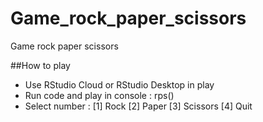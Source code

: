 # Game_rock_paper_scissors
Game rock paper scissors 

##How to play

- Use RStudio Cloud or RStudio Desktop in play
- Run code and play in console : rps()
- Select number : [1] Rock [2] Paper [3] Scissors [4] Quit
